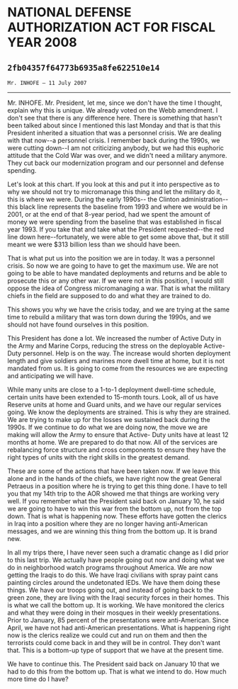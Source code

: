 # NATIONAL DEFENSE AUTHORIZATION ACT FOR FISCAL YEAR 2008
## `2fb04357f64773b6935a8fe622510e14`
`Mr. INHOFE — 11 July 2007`

---


Mr. INHOFE. Mr. President, let me, since we don't have the time I 
thought, explain why this is unique. We already voted on the Webb 
amendment. I don't see that there is any difference here. There is 
something that hasn't been talked about since I mentioned this last 
Monday and that is that this President inherited a situation that was a 
personnel crisis. We are dealing with that now--a personnel crisis. I 
remember back during the 1990s, we were cutting down--I am not 
criticizing anybody, but we had this euphoric attitude that the Cold 
War was over, and we didn't need a military anymore. They cut back our 
modernization program and our personnel and defense spending.

Let's look at this chart. If you look at this and put it into 
perspective as to why we should not try to micromanage this thing and 
let the military do it, this is where we were. During the early 1990s--
the Clinton administration--this black line represents the baseline 
from 1993 and where we would be in 2001, or at the end of that 8-year 
period, had we spent the amount of money we were spending from the 
baseline that was established in fiscal year 1993. If you take that and 
take what the President requested--the red line down here--fortunately, 
we were able to get some above that, but it still meant we were $313 
billion less than we should have been.

That is what put us into the position we are in today. It was a 
personnel crisis. So now we are going to have to get the maximum use. 
We are not going to be able to have mandated deployments and returns 
and be able to prosecute this or any other war. If we were not in this 
position, I would still oppose the idea of Congress micromanaging a 
war. That is what the military chiefs in the field are supposed to do 
and what they are trained to do.

This shows you why we have the crisis today, and we are trying at the 
same time to rebuild a military that was torn down during the 1990s, 
and we should not have found ourselves in this position.

This President has done a lot. We increased the number of Active Duty 
in the Army and Marine Corps, reducing the stress on the deployable 
Active-Duty personnel. Help is on the way. The increase would shorten 
deployment length and give soldiers and marines more dwell time at 
home, but it is not mandated from us. It is going to come from the 
resources we are expecting and anticipating we will have.

While many units are close to a 1-to-1 deployment dwell-time 
schedule, certain units have been extended to 15-month tours. Look, all 
of us have Reserve units at home and Guard units, and we have our 
regular services going. We know the deployments are strained. This is 
why they are strained. We are trying to make up for the losses we 
sustained back during the 1990s. If we continue to do what we are doing 
now, the move we are making will allow the Army to ensure that Active-
Duty units have at least 12 months at home. We are prepared to do that 
now. All of the services are rebalancing force structure and cross 
components to ensure they have the right types of units with the right 
skills in the greatest demand.

These are some of the actions that have been taken now. If we leave 
this alone and in the hands of the chiefs, we have right now the great 
General Petraeus in a position where he is trying to get this thing 
done. I have to tell you that my 14th trip to the AOR showed me that 
things are working very well. If you remember what the President said 
back on January 10, he said we are going to have to win this war from 
the bottom up, not from the top down. That is what is happening now. 
These efforts have gotten the clerics in Iraq into a position where 
they are no longer having anti-American messages, and we are winning 
this thing from the bottom up. It is brand new.

In all my trips there, I have never seen such a dramatic change as I 
did prior to this last trip. We actually have people going out now and 
doing what we do in neighborhood watch programs throughout America. We 
are now getting the Iraqis to do this. We have Iraqi civilians with 
spray paint cans painting circles around the undetonated IEDs. We have 
them doing these things. We have our troops going out, and instead of 
going back to the green zone, they are living with the Iraqi security 
forces in their homes. This is what we call the bottom up. It is 
working. We have monitored the clerics and what they were doing in 
their mosques in their weekly presentations. Prior to January, 85 
percent of the presentations were anti-American. Since April, we have 
not had anti-American presentations. What is happening right now is the 
clerics realize we could cut and run on them and then the terrorists 
could come back in and they will be in control. They don't want that. 
This is a bottom-up type of support that we have at the present time.

We have to continue this. The President said back on January 10 that 
we had to do this from the bottom up. That is what we intend to do. How 
much more time do I have?